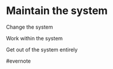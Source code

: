 # Maintain the system

Change the system

Work within the system

Get out of the system entirely

\#evernote


